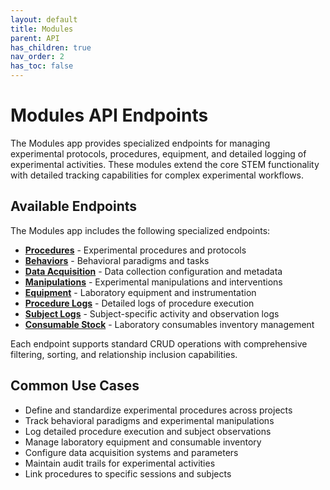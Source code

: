 ```yaml
---
layout: default
title: Modules
parent: API
has_children: true
nav_order: 2
has_toc: false
---
```

# Modules API Endpoints

The Modules app provides specialized endpoints for managing experimental protocols, procedures, equipment, and detailed logging of experimental activities. These modules extend the core STEM functionality with detailed tracking capabilities for complex experimental workflows.

## Available Endpoints

The Modules app includes the following specialized endpoints:

- **[Procedures](/api/modules/procedure/)** - Experimental procedures and protocols
- **[Behaviors](/api/modules/behavior/)** - Behavioral paradigms and tasks
- **[Data Acquisition](/api/modules/dataacquisition/)** - Data collection configuration and metadata
- **[Manipulations](/api/modules/manipulation/)** - Experimental manipulations and interventions
- **[Equipment](/api/modules/equipment/)** - Laboratory equipment and instrumentation
- **[Procedure Logs](/api/modules/procedurelog/)** - Detailed logs of procedure execution
- **[Subject Logs](/api/modules/subjectlog/)** - Subject-specific activity and observation logs
- **[Consumable Stock](/api/modules/consumablestock/)** - Laboratory consumables inventory management

Each endpoint supports standard CRUD operations with comprehensive filtering, sorting, and relationship inclusion capabilities.

## Common Use Cases

- Define and standardize experimental procedures across projects
- Track behavioral paradigms and experimental manipulations
- Log detailed procedure execution and subject observations
- Manage laboratory equipment and consumable inventory
- Configure data acquisition systems and parameters
- Maintain audit trails for experimental activities
- Link procedures to specific sessions and subjects
